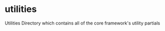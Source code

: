 utilities
=========

Utilities Directory which contains all of the core framework's utility partials
